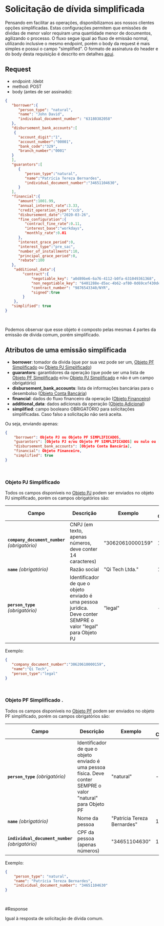 # Solicitação de dívida simplificada

Pensando em facilitar as operações, disponibilizamos aos nossos clientes opções simplificadas.
Estas configurações permitem que emissões de dívidas de menor valor requiram uma quantidade menor de documentos,
agilizando o processo.
O fluxo segue igual ao fluxo de emissão normal, utilizando inclusive o mesmo endpoint, porém o body da request é mais 
simples e possui o campo "simplified".
O formato de assinatura do header e do body desta requisição é descrito em
detalhes [aqui](?file=224).

## Request

- endpoint: /debt
- method: POST
- body (antes de ser assinado):

```json
{
   "borrower":{ 
      "person_type": "natural",
      "name": "John David",
      "individual_document_number": "63180382058"
   },
   "disbursement_bank_accounts":[
    { 
      "account_digit":"1",
      "account_number":"00001",
      "bank_code":"329",
      "branch_number":"0001"
   }
   ],
   "guarantors":[
      {
         "person_type":"natural",
         "name":"Patrícia Tereza Bernardes",
         "individual_document_number":"34651104630",
      }
   ],
   "financial":{ 
      "amount":1001.99,
      "annual_interest_rate":3.33,
      "credit_operation_type":"ccb",
      "disbursement_date":"2020-03-26",
      "fine_configuration":{ 
         "contract_fine_rate":0.11,
         "interest_base":"workdays",
         "monthly_rate":0.01
      },
      "interest_grace_period":0,
      "interest_type":"pre_sac",
      "number_of_installments":10,
      "principal_grace_period":0,
      "rebate":100
   },
    "additional_data":{
        "contract":{
            "negotiable_key": "a0d89be6-6a76-4112-b0fa-631049361368",
            "non_negotiable_key": "6401288e-d5ac-4b62-af80-0d69cef430de",
            "contract_number": "9876543340/NYR",
            "signed":true
        }
    },
   "simplified": true
}
```
<br>

Podemos observar que esse objeto é composto pelas mesmas 4 partes da emissão de dívida comum, porém simplificado.


## Atributos de uma emissão simplificada

- **borrower**: tomador da dívida (que por sua vez pode ser um, [Objeto PF Simplificado](#objeto-PF-simplificado) ou [Objeto PJ Simplificado](#objeto-PJ-simplificado))
- **guarantors**: garantidores da operação (que pode ser uma lista de [Objeto PF Simplificado](#objeto-PF-simplificado) e/ou [Objeto PJ Simplificado](#objeto-PJ-simplificado) e não é um campo obrigatório)
- **disbursement_bank_accounts**: lista de informações bancárias para o desembolso ([Objeto Conta Bancária](?4431#objeto-conta-bancaria))
- **financial**: dados do fluxo financeiro da operação ([Objeto Financeiro](?4431#objeto-financeiro))
- **additional_data**: dados adicionais da operação ([Objeto Adicional](?4431#objeto-adicional))
- **simplified**: campo booleano OBRIGATÓRIO para solicitações simplificadas. Caso falso a solicitação não será aceita.

Ou seja, enviando apenas:

```json
{
    "borrower": Objeto PJ ou Objeto PF SIMPLIFICADOS,
    "guarantors": [Objeto PJ e/ou Objeto PF SIMPLIFICADOS] ou nulo ou [],
    "disbursement_bank_accounts": [Objeto Conta Bancária],
    "financial": Objeto Financeiro,
    "simplified": true
}
```
<br>

### Objeto PJ Simplificado<a name=objeto-PJ-simplificado></a>

Todos os campos disponíveis no [Objeto PJ](?4431#objeto-PJ) podem ser enviados no objeto PJ simplificado, porém os campos
obrigatórios são:

| Campo | Descrição | Exemplo | Máx. Caracteres |
|---|---|---|---|
| **`company_document_number`** *(obrigatório)*| CNPJ (em texto, apenas números, deve conter 14 caracteres)| "30620610000159" | 14 |
| **`name`** *(obrigatório)* | Razão social | "Qi Tech Ltda."| 100 |
| **`person_type`** *(obrigatório)* | Identificador de que o objeto enviado é uma pessoa jurídica. Deve conter SEMPRE o  valor "legal" para Objeto PJ | "legal" | - |


Exemplo:

```json
{
   "company_document_number":"30620610000159",
   "name":"Qi Tech",
   "person_type":"legal"
}
```
<br>

### Objeto PF Simplificado <a name=objeto-PF-simplificado></a>.

Todos os campos disponíveis no [Objeto PF](?4431#objeto-PF) podem ser enviados no objeto PF simplificado, porém os campos
obrigatórios são:

| Campo | Descrição | Exemplo | Máx. Caracteres |
|---|---|---|---|
| **`person_type`** *(obrigatório)* | Identificador de que o objeto enviado é uma pessoa física. Deve conter SEMPRE o  valor "natural" para Objeto PF | "natural" | - |
| **`name`** *(obrigatório)* | Nome da pessoa | "Patrícia Tereza Bernardes" | 100 |
| **`individual_document_number`** *(obrigatório)* | CPF da pessoa (apenas números) | "34651104630" | 11 |

Exemplo:

```json
{
    "person_type": "natural",
    "name": "Patrícia Tereza Bernardes",
    "individual_document_number": "34651104630"
}
```
<br>

#Response

Igual à resposta de solicitação de dívida comum.
